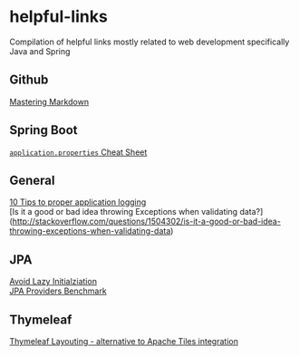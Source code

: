 # helpful-links
Compilation of helpful links mostly related to web development specifically Java and Spring

Github
---------------
[Mastering Markdown](https://guides.github.com/features/mastering-markdown/)

Spring Boot
---------------
[`application.properties` Cheat Sheet](http://docs.spring.io/spring-boot/docs/current/reference/html/common-application-properties.html)

General
--------------
[10 Tips to proper application logging](http://www.javacodegeeks.com/2011/01/10-tips-proper-application-logging.html) <br/>
[Is it a good or bad idea throwing Exceptions when validating data?] (http://stackoverflow.com/questions/1504302/is-it-a-good-or-bad-idea-throwing-exceptions-when-validating-data)

JPA
---------------
[Avoid Lazy Initialziation](https://dzone.com/articles/avoid-lazy-jpa-collections) <br/>
[JPA Providers Benchmark](http://www.jpab.org/All/All/All.html)

Thymeleaf
---------------
[Thymeleaf Layouting - alternative to Apache Tiles integration](http://blog.codeleak.pl/2013/11/thymeleaf-template-layouts-in-spring.html)
